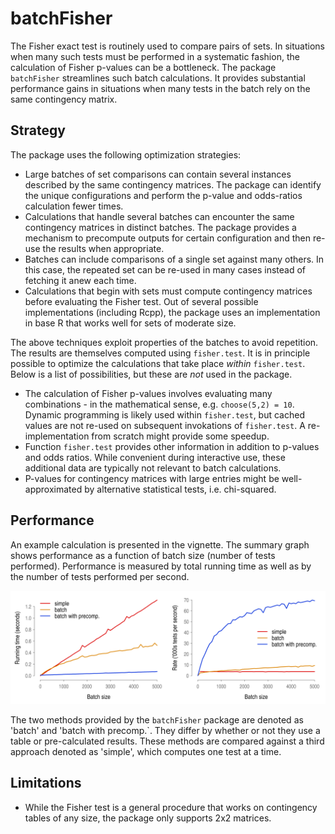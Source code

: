 # batchFisher

The Fisher exact test is routinely used to compare pairs of sets. In situations when many such tests must be performed in a systematic fashion, the calculation of Fisher p-values can be a bottleneck. The package `batchFisher` streamlines such batch calculations. It provides substantial performance gains in situations when many tests in the batch rely on the same contingency matrix.




## Strategy

The package uses the following optimization strategies:

 - Large batches of set comparisons can contain several instances described by the same contingency matrices. The package can identify the unique configurations and perform the p-value and odds-ratios calculation fewer times.
 - Calculations that handle several batches can encounter the same contingency matrices in distinct batches. The package provides a mechanism to precompute outputs for certain configuration and then re-use the results when appropriate.
 - Batches can include comparisons of a single set against many others. In this case, the repeated set can be re-used in many cases instead of fetching it anew each time.
 - Calculations that begin with sets must compute contingency matrices before evaluating the Fisher test. Out of several possible implementations (including Rcpp), the package uses an implementation in base R that works well for sets of moderate size.


The above techniques exploit properties of the batches to avoid repetition. The results are themselves computed using `fisher.test`. It is in principle possible to optimize the calculations that take place *within* `fisher.test`. Below is a list of possibilities, but these are *not* used in the package.

 - The calculation of Fisher p-values involves evaluating many combinations - in the mathematical sense, e.g. `choose(5,2) = 10`. Dynamic programming is likely used within `fisher.test`, but cached values are not re-used on subsequent invokations of `fisher.test`. A re-implementation from scratch might provide some speedup.
 - Function `fisher.test` provides other information in addition to p-values and odds ratios. While convenient during interactive use, these additional data are typically not relevant to batch calculations.
 - P-values for contingency matrices with large entries might be well-approximated by alternative statistical tests, i.e. chi-squared. 




## Performance

An example calculation is presented in the vignette. The summary graph shows performance as a function of batch size (number of tests performed). Performance is measured by total running time as well as by the number of tests performed per second.

<img src="https://github.com/tkonopka/batchFisher/blob/master/images/readme_simulation.png?raw=true" alt="Running times and operations per second"></img>

The two methods provided by the `batchFisher` package are denoted as 'batch' and 'batch with precomp.`. They differ by whether or not they use a table or pre-calculated results. These methods are compared against a third approach denoted as 'simple', which computes one test at a time. 



## Limitations

- While the Fisher test is a general procedure that works on contingency tables of any size, the package only supports 2x2 matrices.


